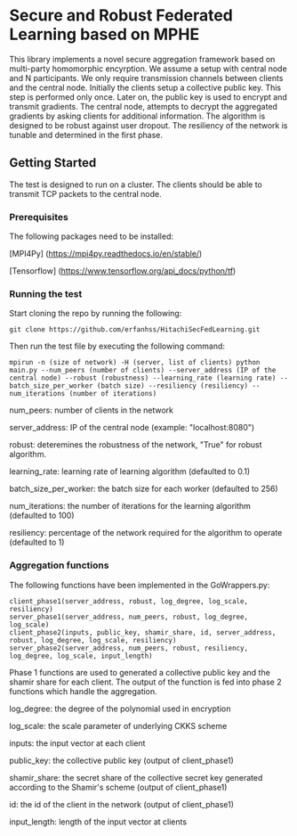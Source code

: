 # Secure and Robust Federated Learning based on MPHE

This library implements a novel secure aggregation framework based on multi-party homomorphic encyrption. We assume a setup with central node and N participants. We only require transmission channels between clients and the central node. Initially the clients setup a collective public key. This step is performed only once. Later on, the public key is used to encrypt and transmit gradients. The central node, attempts to decrypt the aggregated gradients by asking clients for additional information. The algorithm is designed to be robust against user dropout. The resiliency of the network is tunable and determined in the first phase.

## Getting Started
The test is designed to run on a cluster. The clients should be able to transmit TCP packets to the central node.

### Prerequisites
The following packages need to be installed:

[MPI4Py] (https://mpi4py.readthedocs.io/en/stable/)

[Tensorflow] (https://www.tensorflow.org/api_docs/python/tf)


### Running the test

Start cloning the repo by running the following:
```
git clone https://github.com/erfanhss/HitachiSecFedLearning.git
```
Then run the test file by executing the following command:
```
mpirun -n (size of network) -H (server, list of clients) python main.py --num_peers (number of clients) --server_address (IP of the central node) --robust (robustness) --learning_rate (learning rate) --batch_size_per_worker (batch size) --resiliency (resiliency) --num_iterations (number of iterations)
```
num_peers: number of clients in the network

server_address: IP of the central node (example: "localhost:8080")

robust: deteremines the robustness of the network, "True" for robust algorithm.

learning_rate: learning rate of learning algorithm (defaulted to 0.1)

batch_size_per_worker: the batch size for each worker (defaulted to 256)

num_iterations: the number of iterations for the learning algorithm (defaulted to 100)

resiliency: percentage of the network required for the algorithm to operate (defaulted to 1)

### Aggregation functions
The following functions have been implemented in the GoWrappers.py:
```
client_phase1(server_address, robust, log_degree, log_scale, resiliency)
server_phase1(server_address, num_peers, robust, log_degree, log_scale)
client_phase2(inputs, public_key, shamir_share, id, server_address, robust, log_degree, log_scale, resiliency)
server_phase2(server_address, num_peers, robust, resiliency, log_degree, log_scale, input_length) 
```
Phase 1 functions are used to generated a collective public key and the shamir share for each client. The output of the function is fed into phase 2 functions which handle the aggregation.

log_degree: the degree of the polynomial used in encryption

log_scale: the scale parameter of underlying CKKS scheme

inputs: the input vector at each client

public_key: the collective public key (output of client_phase1)

shamir_share: the secret share of the collective secret key generated according to the Shamir's scheme (output of client_phase1)

id: the id of the client in the network (output of client_phase1)

input_length: length of the input vector at clients
